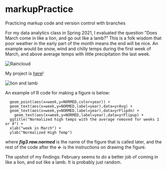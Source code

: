 # markupPractice
Practicing markup code and version control with branches

 
 For my data analytics class in Spring 2021, I evaluated the question "Does March come in like a lion, and go out like a lamb?" This is a folk wisdom that poor weather in the early part of the month means the end will be nice. An example would be snow, wind and chilly temps during the first week of March, and above average temps with little precipitation the last week.

![Raincloud](https://upload.wikimedia.org/wikipedia/commons/thumb/f/f7/Light_Rain_Cloud.png/298px-Light_Rain_Cloud.png)

My project is [here](https://rpubs.com/trishBeekeeper44231/751030)!

![lion and lamb](https://img.17qq.com/images/qrrtuwqtchx.jpeg)


An example of R code for making a figure is below:
```fig3.raw.normed<-ggplot(weekAvg) + 
  geom_point(aes(x=week,y=NORMED,color=year)) +
  geom_text(aes(x=week,y=NORMED,label=year),data=yrAvg) +
  geom_text(aes(x=week,y=NORMED,label=year),data=yrFlipdn) +
    geom_text(aes(x=week,y=NORMED,label=year),data=yrFlipup) +
  ggtitle("Normalized high temps with the average removed for weeks 1 or 4") + 
  xlab("week in March") + 
  ylab("Normalized High Temp")
  ```
  where **_fig3.raw.normed_** is the name of the figure that is called later, and the rest of the code after the **_<-_** is the instructions on drawing the figure. 

  The upshot of my findings: February seems to do a better job of coming in like a lion, and out like a lamb. It is probably just random. 